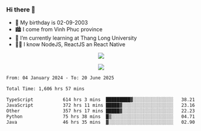 ### Hi there 👋
- 🎂 My birthday is 02-09-2003
- 🏙️ I come from Vinh Phuc province
- 🌱 I’m currently learning at Thang Long University
- 🧑‍💻 I know NodeJS, ReactJS an React Native
<p align="center"><img src="https://github-readme-stats.vercel.app/api?username=tmquang0209&show_icons=true&theme=gradient"></p>
<p align="center"><img src="https://github-readme-stats.vercel.app/api/top-langs/?username=tmquang0209&hide=scss,css&langs_count=10"></p>
<!--START_SECTION:waka-->

```txt
From: 04 January 2024 - To: 20 June 2025

Total Time: 1,606 hrs 57 mins

TypeScript           614 hrs 3 mins  █████████▓░░░░░░░░░░░░░░░   38.21 %
JavaScript           372 hrs 11 mins █████▓░░░░░░░░░░░░░░░░░░░   23.16 %
Other                357 hrs 17 mins █████▓░░░░░░░░░░░░░░░░░░░   22.23 %
Python               75 hrs 38 mins  █▒░░░░░░░░░░░░░░░░░░░░░░░   04.71 %
Java                 46 hrs 35 mins  ▓░░░░░░░░░░░░░░░░░░░░░░░░   02.90 %
```

<!--END_SECTION:waka-->
